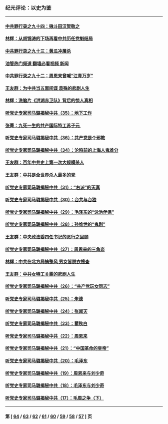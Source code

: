 ### 纪元评论：以史为鉴
---
#### [中共罪行录之九十四：揪斗田汉贺敬之](../../pages/nsc1028/n13872944.md?11260330) 
#### [林辉：从胡锦涛的下场再看中共历任党魁结局](../../pages/nsc1028/n13872142.md?11260330) 
#### [中共罪行录之九十三：黄瓜冲屠杀](../../pages/nsc1028/n13872199.md?11260330) 
#### [油管热门频道 翻墙必看视频 新闻](ok?11260330)
#### [中共罪行录之九十二：周恩来曾喊“江青万岁”](../../pages/nsc1028/n13869483.md?11260330) 
#### [王友群：为中共当五面间谍 袁殊的悲剧人生](../../pages/nsc1028/n13868782.md?11260330) 
#### [林辉：洗脑片《洪湖赤卫队》背后的惊人真相](../../pages/nsc1028/n13868674.md?11260330) 
#### [听党史专家司马璐揭秘中共（35）：地下工作](../../pages/nsc1028/n13866828.md?11260330) 
#### [张菁：九死一生的共产国际特工苏子元 ](../../pages/nsc1028/n13867901.md?11260330) 
#### [听党史专家司马璐揭秘中共（36）：共产党是个邪教](../../pages/nsc1028/n13867637.md?11260330) 
#### [听党史专家司马璐揭秘中共（34）：沦陷前的上海人鬼难分](../../pages/nsc1028/n13866165.md?11260330) 
#### [王友群：百年中共史上第一次大规模杀人](../../pages/nsc1028/n13863785.md?11260330) 
#### [王友群：中共是全世界杀人最多的党](../../pages/nsc1028/n13860689.md?11260330) 
#### [听党史专家司马璐揭秘中共（31）：“右派”的天真](../../pages/nsc1028/n13860002.md?11260330) 
#### [听党史专家司马璐揭秘中共（30）：台共与台独](../../pages/nsc1028/n13859351.md?11260330) 
#### [听党史专家司马璐揭秘中共（29）：毛泽东的“泳池伴侣”](../../pages/nsc1028/n13858477.md?11260330) 
#### [听党史专家司马璐揭秘中共（28）：孙维世的“鬼剧”](../../pages/nsc1028/n13856891.md?11260330) 
#### [王友群：中央政法委四任书记的恶行之回顾](../../pages/nsc1028/n13855519.md?11260330) 
#### [听党史专家司马璐揭秘中共（27）：周恩来的三角恋](../../pages/nsc1028/n13855636.md?11260330) 
#### [林辉：中共在北方局搞整风 男女皆脱衣搜查](../../pages/nsc1028/n13855473.md?11260330) 
#### [王友群：中共女特工关露的悲剧人生](../../pages/nsc1028/n13855019.md?11260330) 
#### [听党史专家司马璐揭秘中共（26）：“共产党玩女同志”](../../pages/nsc1028/n13854553.md?11260330) 
#### [听党史专家司马璐揭秘中共（25）：朱德](../../pages/nsc1028/n13853823.md?11260330) 
#### [听党史专家司马璐揭秘中共（24）：张闻天](../../pages/nsc1028/n13852852.md?11260330) 
#### [听党史专家司马璐揭秘中共（23）：瞿秋白](../../pages/nsc1028/n13852353.md?11260330) 
#### [听党史专家司马璐揭秘中共（22）：周恩来](../../pages/nsc1028/n13851190.md?11260330) 
#### [听党史专家司马璐揭秘中共（21）：“中国革命的皇帝”](../../pages/nsc1028/n13850794.md?11260330) 
#### [听党史专家司马璐揭秘中共（20）：毛泽东](../../pages/nsc1028/n13850194.md?11260330) 
#### [听党史专家司马璐揭秘中共（19）：周恩来与刘少奇](../../pages/nsc1028/n13849324.md?11260330) 
#### [听党史专家司马璐揭秘中共（18）：毛泽东与刘少奇](../../pages/nsc1028/n13847834.md?11260330) 
#### [听党史专家司马璐揭秘中共（17）：毛周之争（下）](../../pages/nsc1028/n13842967.md?11260330) 

---
#### 第 [ [64](./64.md?11260330) / [63](./63.md?11260330) / [62](./62.md?11260330) / [61](./61.md?11260330) / [60](./60.md?11260330) / [59](./59.md?11260330) / [58](./58.md?11260330) / [57](./57.md?11260330) ] 页
